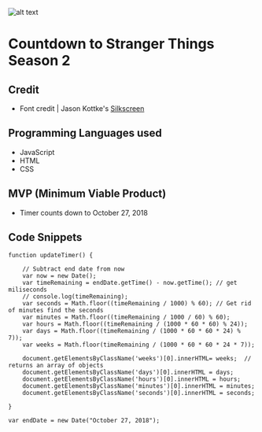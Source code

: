 
![alt text](countdown_demo2.gif "view a demo for Countdown to Stranger Things Season 2!")
# Countdown to Stranger Things Season 2

## Credit
* Font credit | Jason Kottke's [Silkscreen](http://www.kottke.org/plus/type/silkscreen/index.html)

## Programming Languages used
* JavaScript
* HTML
* CSS

## MVP (Minimum Viable Product)
* Timer counts down to October 27, 2018

## Code Snippets
```
function updateTimer() {

	// Subtract end date from now
	var now = new Date();
	var timeRemaining = endDate.getTime() - now.getTime(); // get miliseconds
	// console.log(timeRemaining); 
	var seconds = Math.floor((timeRemaining / 1000) % 60); // Get rid of minutes find the seconds
	var minutes = Math.floor((timeRemaining / 1000 / 60) % 60);
	var hours = Math.floor((timeRemaining / (1000 * 60 * 60) % 24));
	var days = Math.floor((timeRemaining / (1000 * 60 * 60 * 24) % 7));
	var weeks = Math.floor(timeRemaining / (1000 * 60 * 60 * 24 * 7));

	document.getElementsByClassName('weeks')[0].innerHTML= weeks;  // returns an array of objects
	document.getElementsByClassName('days')[0].innerHTML = days;
	document.getElementsByClassName('hours')[0].innerHTML = hours;
	document.getElementsByClassName('minutes')[0].innerHTML = minutes;
	document.getElementsByClassName('seconds')[0].innerHTML = seconds;

}

var endDate = new Date("October 27, 2018");
```

